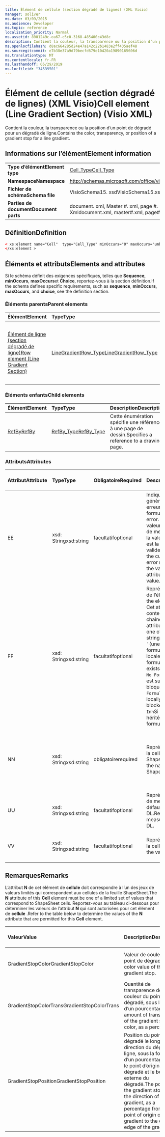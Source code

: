 ```yaml
---
title: Élément de cellule (section dégradé de lignes) (XML Visio)
manager: soliver
ms.date: 03/09/2015
ms.audience: Developer
ms.topic: reference
localization_priority: Normal
ms.assetid: 8001249c-ea67-c5c0-3168-485400c43d8c
description: Contient la couleur, la transparence ou la position d’un point de dégradé pour un dégradé de ligne.
ms.openlocfilehash: d8ac664285d24e47a142c22b1483e2ff435aef48
ms.sourcegitcommit: e7b38e37a9d79becfd679e10420a19890165606d
ms.translationtype: MT
ms.contentlocale: fr-FR
ms.lasthandoff: 05/29/2019
ms.locfileid: "34539501"
---
```

# <a name="cell-element-line-gradient-section-visio-xml"></a><span data-ttu-id="438ee-103">Élément de cellule (section dégradé de lignes) (XML Visio)</span><span class="sxs-lookup"><span data-stu-id="438ee-103">Cell element (Line Gradient Section) (Visio XML)</span></span>

<span data-ttu-id="438ee-104">Contient la couleur, la transparence ou la position d’un point de dégradé pour un dégradé de ligne.</span><span class="sxs-lookup"><span data-stu-id="438ee-104">Contains the color, transparency, or position of a gradient stop for a line gradient.</span></span>
  
## <a name="element-information"></a><span data-ttu-id="438ee-105">Informations sur l’élément</span><span class="sxs-lookup"><span data-stu-id="438ee-105">Element information</span></span>

|||
|:-----|:-----|
|<span data-ttu-id="438ee-106">**Type d’élément**</span><span class="sxs-lookup"><span data-stu-id="438ee-106">**Element type**</span></span> <br/> |[<span data-ttu-id="438ee-107">Cell_Type</span><span class="sxs-lookup"><span data-stu-id="438ee-107">Cell_Type</span></span>](cell_type-complextypevisio-xml.md) <br/> |
|<span data-ttu-id="438ee-108">**Namespace**</span><span class="sxs-lookup"><span data-stu-id="438ee-108">**Namespace**</span></span> <br/> |http://schemas.microsoft.com/office/visio/2012/main  <br/> |
|<span data-ttu-id="438ee-109">**Fichier de schéma**</span><span class="sxs-lookup"><span data-stu-id="438ee-109">**Schema file**</span></span> <br/> |<span data-ttu-id="438ee-110">VisioSchema15. xsd</span><span class="sxs-lookup"><span data-stu-id="438ee-110">VisioSchema15.xsd</span></span>  <br/> |
|<span data-ttu-id="438ee-111">**Parties de document**</span><span class="sxs-lookup"><span data-stu-id="438ee-111">**Document parts**</span></span> <br/> |<span data-ttu-id="438ee-112">document. xml, Master #. xml, page #. Xml</span><span class="sxs-lookup"><span data-stu-id="438ee-112">document.xml, master#.xml, page#.xml</span></span>  <br/> |
   
## <a name="definition"></a><span data-ttu-id="438ee-113">Définition</span><span class="sxs-lookup"><span data-stu-id="438ee-113">Definition</span></span>

```XML
< xs:element name="Cell"  type="Cell_Type" minOccurs="0" maxOccurs="unbounded">
</xs:element >
```

## <a name="elements-and-attributes"></a><span data-ttu-id="438ee-114">Éléments et attributs</span><span class="sxs-lookup"><span data-stu-id="438ee-114">Elements and attributes</span></span>

<span data-ttu-id="438ee-115">Si le schéma définit des exigences spécifiques, telles que **Sequence**, **minOccurs**, **maxOccurs**et **Choice**, reportez-vous à la section définition.</span><span class="sxs-lookup"><span data-stu-id="438ee-115">If the schema defines specific requirements, such as **sequence**, **minOccurs**, **maxOccurs**, and **choice**, see the definition section.</span></span> 
  
### <a name="parent-elements"></a><span data-ttu-id="438ee-116">Éléments parents</span><span class="sxs-lookup"><span data-stu-id="438ee-116">Parent elements</span></span>

|<span data-ttu-id="438ee-117">**Élément**</span><span class="sxs-lookup"><span data-stu-id="438ee-117">**Element**</span></span>|<span data-ttu-id="438ee-118">**Type**</span><span class="sxs-lookup"><span data-stu-id="438ee-118">**Type**</span></span>|<span data-ttu-id="438ee-119">**Description**</span><span class="sxs-lookup"><span data-stu-id="438ee-119">**Description**</span></span>|
|:-----|:-----|:-----|
|[<span data-ttu-id="438ee-120">Élément de ligne (section dégradé de ligne)</span><span class="sxs-lookup"><span data-stu-id="438ee-120">Row element (Line Gradient Section)</span></span>](row-element-line-gradient-sectionvisio-xml.md) <br/> |[<span data-ttu-id="438ee-121">LineGradientRow_Type</span><span class="sxs-lookup"><span data-stu-id="438ee-121">LineGradientRow_Type</span></span>](linegradientrow_type-complextypevisio-xml.md) <br/> |<span data-ttu-id="438ee-122">Contient la couleur, la transparence et la position d’un point de dégradé pour un dégradé de ligne.</span><span class="sxs-lookup"><span data-stu-id="438ee-122">Contains the color, transparency, and position of a gradient stop for a line gradient.</span></span>  <br/> |
   
### <a name="child-elements"></a><span data-ttu-id="438ee-123">Éléments enfants</span><span class="sxs-lookup"><span data-stu-id="438ee-123">Child elements</span></span>

|<span data-ttu-id="438ee-124">**Élément**</span><span class="sxs-lookup"><span data-stu-id="438ee-124">**Element**</span></span>|<span data-ttu-id="438ee-125">**Type**</span><span class="sxs-lookup"><span data-stu-id="438ee-125">**Type**</span></span>|<span data-ttu-id="438ee-126">**Description**</span><span class="sxs-lookup"><span data-stu-id="438ee-126">**Description**</span></span>|
|:-----|:-----|:-----|
|[<span data-ttu-id="438ee-127">RefBy</span><span class="sxs-lookup"><span data-stu-id="438ee-127">RefBy</span></span>](refby-element-cell_type-complextypevisio-xml.md) <br/> |[<span data-ttu-id="438ee-128">RefBy_Type</span><span class="sxs-lookup"><span data-stu-id="438ee-128">RefBy_Type</span></span>](refby_type-complextypevisio-xml.md) <br/> |<span data-ttu-id="438ee-129">Cette énumération spécifie une référence à une page de dessin.</span><span class="sxs-lookup"><span data-stu-id="438ee-129">Specifies a reference to a drawing page.</span></span>  <br/> |
   
### <a name="attributes"></a><span data-ttu-id="438ee-130">Attributs</span><span class="sxs-lookup"><span data-stu-id="438ee-130">Attributes</span></span>

|<span data-ttu-id="438ee-131">**Attribut**</span><span class="sxs-lookup"><span data-stu-id="438ee-131">**Attribute**</span></span>|<span data-ttu-id="438ee-132">**Type**</span><span class="sxs-lookup"><span data-stu-id="438ee-132">**Type**</span></span>|<span data-ttu-id="438ee-133">**Obligatoire**</span><span class="sxs-lookup"><span data-stu-id="438ee-133">**Required**</span></span>|<span data-ttu-id="438ee-134">**Description**</span><span class="sxs-lookup"><span data-stu-id="438ee-134">**Description**</span></span>|<span data-ttu-id="438ee-135">**Valeurs possibles**</span><span class="sxs-lookup"><span data-stu-id="438ee-135">**Possible values**</span></span>|
|:-----|:-----|:-----|:-----|:-----|
|<span data-ttu-id="438ee-136">E</span><span class="sxs-lookup"><span data-stu-id="438ee-136">E</span></span>  <br/> |<span data-ttu-id="438ee-137">xsd: String</span><span class="sxs-lookup"><span data-stu-id="438ee-137">xsd:string</span></span>  <br/> |<span data-ttu-id="438ee-138">facultatif</span><span class="sxs-lookup"><span data-stu-id="438ee-138">optional</span></span>  <br/> |<span data-ttu-id="438ee-139">Indique que la formule génère une erreur.</span><span class="sxs-lookup"><span data-stu-id="438ee-139">Indicates that the formula evaluates to an error.</span></span> <span data-ttu-id="438ee-140">La valeur **E** est la valeur actuelle (chaîne de message d’erreur); la valeur de l’attribut **V** est la dernière valeur valide.</span><span class="sxs-lookup"><span data-stu-id="438ee-140">The value of **E** is the current value (an error message string); the value of the **V** attribute is the last valid value.</span></span>  <br/> |<span data-ttu-id="438ee-141">Chaîne de message d’erreur.</span><span class="sxs-lookup"><span data-stu-id="438ee-141">An error message string.</span></span>  <br/> |
|<span data-ttu-id="438ee-142">F</span><span class="sxs-lookup"><span data-stu-id="438ee-142">F</span></span>  <br/> |<span data-ttu-id="438ee-143">xsd: String</span><span class="sxs-lookup"><span data-stu-id="438ee-143">xsd:string</span></span>  <br/> |<span data-ttu-id="438ee-144">facultatif</span><span class="sxs-lookup"><span data-stu-id="438ee-144">optional</span></span>  <br/> | <span data-ttu-id="438ee-145">Représente la formule de l’élément.</span><span class="sxs-lookup"><span data-stu-id="438ee-145">Represents the element's formula.</span></span> <span data-ttu-id="438ee-146">Cet attribut peut contenir l’une des chaînes suivantes:</span><span class="sxs-lookup"><span data-stu-id="438ee-146">This attribute can contain one of the following strings:</span></span>  <br/>  <span data-ttu-id="438ee-147">' (une formule) 'si la formule existe localement</span><span class="sxs-lookup"><span data-stu-id="438ee-147">'(some formula)' if the formula exists locally</span></span>  <br/>  <span data-ttu-id="438ee-148">`No Formula`Si la formule est supprimée ou bloquée localement</span><span class="sxs-lookup"><span data-stu-id="438ee-148">`No Formula` if the formula is locally deleted or blocked</span></span>  <br/>  <span data-ttu-id="438ee-149">`Inh`Si la formule est héritée.</span><span class="sxs-lookup"><span data-stu-id="438ee-149">`Inh` if the formula is inherited.</span></span>  <br/> |<span data-ttu-id="438ee-150">Une formule.</span><span class="sxs-lookup"><span data-stu-id="438ee-150">A formula.</span></span>  <br/> |
|<span data-ttu-id="438ee-151">N</span><span class="sxs-lookup"><span data-stu-id="438ee-151">N</span></span>  <br/> |<span data-ttu-id="438ee-152">xsd: String</span><span class="sxs-lookup"><span data-stu-id="438ee-152">xsd:string</span></span>  <br/> |<span data-ttu-id="438ee-153">obligatoire</span><span class="sxs-lookup"><span data-stu-id="438ee-153">required</span></span>  <br/> |<span data-ttu-id="438ee-154">Représente le nom de la cellule ShapeSheet.</span><span class="sxs-lookup"><span data-stu-id="438ee-154">Represents the name of the ShapeSheet cell.</span></span>  <br/> |<span data-ttu-id="438ee-155">Nom de la cellule ShapeSheet.</span><span class="sxs-lookup"><span data-stu-id="438ee-155">The name of the ShapeSheet cell.</span></span>  <br/> <span data-ttu-id="438ee-156">Consultez la section Remarques ci-dessous.</span><span class="sxs-lookup"><span data-stu-id="438ee-156">See the Remarks section below.</span></span>  <br/> |
|<span data-ttu-id="438ee-157">U</span><span class="sxs-lookup"><span data-stu-id="438ee-157">U</span></span>  <br/> |<span data-ttu-id="438ee-158">xsd: String</span><span class="sxs-lookup"><span data-stu-id="438ee-158">xsd:string</span></span>  <br/> |<span data-ttu-id="438ee-159">facultatif</span><span class="sxs-lookup"><span data-stu-id="438ee-159">optional</span></span>  <br/> |<span data-ttu-id="438ee-160">Représente une unité de mesure la valeur par défaut est DL.</span><span class="sxs-lookup"><span data-stu-id="438ee-160">Represents a unit of measure The default is DL.</span></span>  <br/> |<span data-ttu-id="438ee-161">Unités de la cellule.</span><span class="sxs-lookup"><span data-stu-id="438ee-161">The units of the cell.</span></span>  <br/> |
|<span data-ttu-id="438ee-162">V</span><span class="sxs-lookup"><span data-stu-id="438ee-162">V</span></span>  <br/> |<span data-ttu-id="438ee-163">xsd: String</span><span class="sxs-lookup"><span data-stu-id="438ee-163">xsd:string</span></span>  <br/> |<span data-ttu-id="438ee-164">facultatif</span><span class="sxs-lookup"><span data-stu-id="438ee-164">optional</span></span>  <br/> |<span data-ttu-id="438ee-165">Représente la valeur de la cellule.</span><span class="sxs-lookup"><span data-stu-id="438ee-165">Represents the value of the cell.</span></span>  <br/> |<span data-ttu-id="438ee-166">Valeur de la cellule ShapeSheet.</span><span class="sxs-lookup"><span data-stu-id="438ee-166">The value of the ShapeSheet cell.</span></span>  <br/> |
   
## <a name="remarks"></a><span data-ttu-id="438ee-167">Remarques</span><span class="sxs-lookup"><span data-stu-id="438ee-167">Remarks</span></span>

<span data-ttu-id="438ee-168">L’attribut **N** de cet élément de **cellule** doit correspondre à l’un des jeux de valeurs limités qui correspondent aux cellules de la feuille ShapeSheet.</span><span class="sxs-lookup"><span data-stu-id="438ee-168">The **N** attribute of this **Cell** element must be one of a limited set of values that correspond to ShapeSheet cells.</span></span> <span data-ttu-id="438ee-169">Reportez-vous au tableau ci-dessous pour déterminer les valeurs de l’attribut **N** qui sont autorisées pour cet élément de **cellule** .</span><span class="sxs-lookup"><span data-stu-id="438ee-169">Refer to the table below to determine the values of the **N** attribute that are permitted for this **Cell** element.</span></span> 
  
|<span data-ttu-id="438ee-170">**Valeur**</span><span class="sxs-lookup"><span data-stu-id="438ee-170">**Value**</span></span>|<span data-ttu-id="438ee-171">**Description**</span><span class="sxs-lookup"><span data-stu-id="438ee-171">**Description**</span></span>|<span data-ttu-id="438ee-172">**Plus d’informations**</span><span class="sxs-lookup"><span data-stu-id="438ee-172">**More information**</span></span>|
|:-----|:-----|:-----|
|<span data-ttu-id="438ee-173">GradientStopColor</span><span class="sxs-lookup"><span data-stu-id="438ee-173">GradientStopColor</span></span>  <br/> |<span data-ttu-id="438ee-174">Valeur de couleur du point de dégradé.</span><span class="sxs-lookup"><span data-stu-id="438ee-174">The color value of the gradient stop.</span></span>  <br/> |[<span data-ttu-id="438ee-175">Gradient Stop Row (Line Gradient Section)</span><span class="sxs-lookup"><span data-stu-id="438ee-175">Gradient Stop Row (Line Gradient Section)</span></span>](gradient-stop-row-line-gradient-section.md) <br/> |
|<span data-ttu-id="438ee-176">GradientStopColorTrans</span><span class="sxs-lookup"><span data-stu-id="438ee-176">GradientStopColorTrans</span></span>  <br/> |<span data-ttu-id="438ee-177">Quantité de transparence de la couleur du point de dégradé, sous la forme d’un pourcentage.</span><span class="sxs-lookup"><span data-stu-id="438ee-177">The amount of transparency of the gradient stop color, as a percentage.</span></span>  <br/> |[<span data-ttu-id="438ee-178">Gradient Stop Row (Line Gradient Section)</span><span class="sxs-lookup"><span data-stu-id="438ee-178">Gradient Stop Row (Line Gradient Section)</span></span>](gradient-stop-row-line-gradient-section.md) <br/> |
|<span data-ttu-id="438ee-179">GradientStopPosition</span><span class="sxs-lookup"><span data-stu-id="438ee-179">GradientStopPosition</span></span>  <br/> |<span data-ttu-id="438ee-180">Position du point de dégradé le long de la direction du dégradé de ligne, sous la forme d’un pourcentage entre le point d’origine du dégradé et le bord externe du dégradé.</span><span class="sxs-lookup"><span data-stu-id="438ee-180">The position of the gradient stop along the direction of the line gradient, as a percentage from the point of origin of the gradient to the outer edge of the gradient.</span></span>  <br/> |[<span data-ttu-id="438ee-181">Gradient Stop Row (Line Gradient Section)</span><span class="sxs-lookup"><span data-stu-id="438ee-181">Gradient Stop Row (Line Gradient Section)</span></span>](gradient-stop-row-line-gradient-section.md) <br/> |
   

